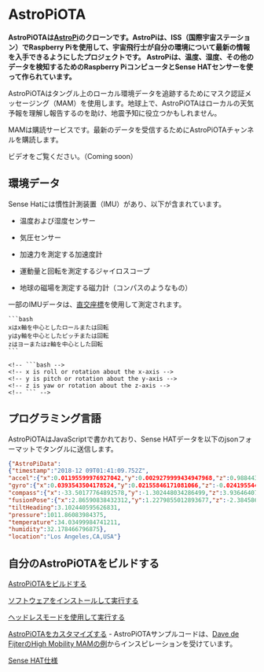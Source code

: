 # AstroPiOTA

**AstroPiOTAは[AstroPi](https://www.nasa.gov/mission_pages/station/research/experiments/2429.html)のクローンです。AstroPiは、ISS（国際宇宙ステーション）でRaspberry Piを使用して、宇宙飛行士が自分の環境について最新の情報を入手できるようにしたプロジェクトです。 AstroPiは、温度、湿度、その他のデータを検知するためのRaspberry PiコンピュータとSense HATセンサーを使って作られています。**
<!-- **AstroPiOTA is a clone of [AstroPi](https://www.nasa.gov/mission_pages/station/research/experiments/2429.html), which is a project that used Raspberry Pis on the International Space Station (ISS) to keep astronauts up to date about their environment.  AstroPi was made with a Raspberry Pi computer and a Sense HAT sensor for sensing temperature, humidity, and other data.** -->

AstroPiOTAはタングル上のローカル環境データを追跡するためにマスク認証メッセージング（MAM）を使用します。地球上で、AstroPiOTAはローカルの天気予報を理解し報告するのを助け、地震予知に役立つかもしれません。
<!--  AstroPiOTA uses masked authenticated messaging (MAM) for keeping track of local environment data on the Tangle. Here on earth, AstroPiOTA helps us understand and report local weather and may aid in earthquake prediction. -->

MAMは購読サービスです。最新のデータを受信するためにAstroPiOTAチャンネルを購読します。
<!-- MAM is a subscription service. Subscribe to the AstroPiOTA channel to receive the latest data. -->

ビデオをご覧ください。（Coming soon）
<!-- Watch the video:  (Coming soon) -->

## 環境データ
<!-- ## Environment Data -->

Sense Hatには慣性計測装置（IMU）があり、以下が含まれています。
<!-- Sense Hat has an inertial measurement unit (IMU) and includes the following: -->

- 温度および湿度センサー
<!-- - Temperature and humidity sensors -->
- 気圧センサー
<!-- - Barometric pressure sensor -->
- 加速力を測定する加速度計
<!-- - Accelerometer that measures acceleration forces -->
- 運動量と回転を測定するジャイロスコープ
<!-- - Gyroscope that measures momentum and rotation -->
- 地球の磁場を測定する磁力計（コンパスのようなもの）
<!-- - Magnetometer that measures the Earth’s own magnetic field (a bit like a compass) -->

一部のIMUデータは、[直交座標](https://en.wikipedia.org/wiki/Cartesian_coordinate_system)を使用して測定されます。
  <!-- Some IMU data is measured using [Cartesian coordinates](https://en.wikipedia.org/wiki/Cartesian_coordinate_system) where: -->

    ```bash
    xはx軸を中心としたロールまたは回転
    yはy軸を中心としたピッチまたは回転
    zはヨーまたはz軸を中心とした回転
    ```

    <!-- ```bash -->
    <!-- x is roll or rotation about the x-axis -->
    <!-- y is pitch or rotation about the y-axis -->
    <!-- z is yaw or rotation about the z-axis -->
    <!-- ``` -->

## プログラミング言語
<!-- ## Programming Language -->

AstroPiOTAはJavaScriptで書かれており、Sense HATデータを以下のjsonフォーマットでタングルに送信します。
<!-- AstroPiOTA is written in JavaScript and sends Sense HAT data to the Tangle in this json format: -->

```json
{"AstroPiData":
{"timestamp":"2018-12 09T01:41:09.752Z",
"accel":{"x":0.01195599976927042,"y":0.0029279999434947968,"z":0.9884439706802368},
"gyro":{"x":0.0393543504178524,"y":0.02155846171081066,"z":-0.02419554442167282},
"compass":{"x":-33.50177764892578,"y":-1.302448034286499,"z":3.9364640712738037},
"fusionPose":{"x":2.86590838432312,"y":1.2279855012893677,"z":-2.3845863342285156},
"tiltHeading":3.102440595626831,
"pressure":1011.86083984375,
"temperature":34.03499984741211,
"humidity":32.178466796875},
"location":"Los Angeles,CA,USA"}
```

## 自分のAstroPiOTAをビルドする
<!-- ## Build Your Own AstroPiOTA -->

[AstroPiOTAをビルドする](../how-to-guides/build.md)
<!-- [Build AstroPiOTA](../how-to-guides/build.md) -->

[ソフトウェアをインストールして実行する](../how-to-guides/run.md)
<!-- [Install the software and run it](../how-to-guides/run.md) -->

[ヘッドレスモードを使用して実行する](../how-to-guides/connect.md)
<!-- [Run using Headless mode](../how-to-guides/connect.md) -->

[AstroPiOTAをカスタマイズする](../how-to-guides/customize.md) - AstroPiOTAサンプルコードは、[Dave de FijterのHigh Mobility MAMの例](https://github.com/iotaledger/high-mobility-blueprints/tree/master/mam)からインスピレーションを受けています。
<!-- [Customize AstroPiOTA](../how-to-guides/customize.md) - AstroPiOTA sample code was inspired by [Dave de Fijter's High Mobility MAM example](https://github.com/iotaledger/high-mobility-blueprints/tree/master/mam). -->

[Sense HAT仕様](../references/sensehat-specs.md)
<!-- [Sense Hat specifications](../references/sensehat-specs.md) -->

